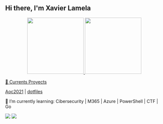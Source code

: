 ## Hi there, I'm Xavier Lamela
<!--
**sirArthurDayne/sirArthurDayne** is a ✨ _special_ ✨ repository because its `README.md` (this file) appears on your GitHub profile.
Here are some ideas to get you started:
-->
<div align="center">
  <a href="https://github.com/sirArthurDayne">
  <img height="180em" src="https://github-readme-stats.vercel.app/api?username=sirArthurDayne&show_icons=true&theme=gruvbox&include_all_commits=true&count_private=true"/>
  <img height="180em" src="https://github-readme-stats.vercel.app/api/top-langs/?username=sirArthurDayne&layout=compact&langs_count=7&theme=gruvbox"/>
</div>
<p>🔭 Currents Proyects</p>
<div>
    <a href="https://github.com/sirArthurDayne/aoc2021">Aoc2021</a> | <a href="https://github.com/sirArthurDayne/dotfiles">dotfiles</a>
    <p>🌱 I’m currently learning: Cibersecurity | M365 | Azure | PowerShell | CTF | Go </p>
    <p> <a href = "mailto:xavierivan2000@hotmail.com"><img src="https://img.shields.io/badge/Microsoft_Outlook-0078D4?style=for-the-badge&logo=microsoft-outlook&logoColor=white" target="_blank"></a>
        <a href= "www.linkedin.com/in/xavier-lamela-b173a8223"><img src="https://img.shields.io/badge/-LinkedIn-%230077B5?style=for-the-badge&logo=linkedin&logoColor=white" target="_blank"></a>
    </p>
</div>
